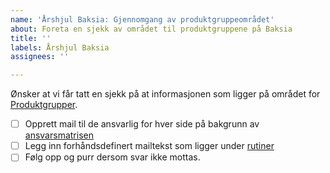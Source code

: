 ```yaml
---
name: 'Årshjul Baksia: Gjennomgang av produktgruppeområdet'
about: Foreta en sjekk av området til produktgruppene på Baksia
title: ''
labels: Årshjul Baksia
assignees: ''

---
```


Ønsker at vi får tatt en sjekk på at informasjonen som ligger på området for [Produktgrupper](https://baksia.digdir.no/produktgrupper/).

- [ ] Opprett mail til de ansvarlig for hver side på bakgrunn av [ansvarsmatrisen](https://digdir.sharepoint.com/:p:/r/sites/TeamStyringssystem/Delte%20dokumenter/General/Baksia_leveranser/Ansvarsmatrise%20Baksia/Ansvarsmatrise%20Baksia%20per%2028.11.2024.pptx?d=w923db82deaa34b56915dd50ff5b7f712&csf=1&web=1&e=TFeHkL)
- [ ] Legg inn forhåndsdefinert mailtekst som ligger under [rutiner](https://digdir.sharepoint.com/:f:/r/sites/TeamStyringssystem/Delte%20dokumenter/General/Baksia_leveranser/Rutiner%20knyttet%20til%20%C3%A5rshjul?csf=1&web=1&e=rpom0x)
- [ ] Følg opp og purr dersom svar ikke mottas.
